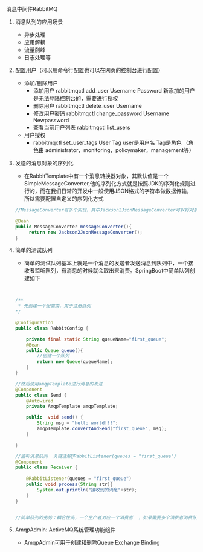 消息中间件RabbitMQ

1. 消息队列的应用场景
   * 异步处理
   * 应用解耦
   * 流量削峰
   * 日志处理等

2. 配置用户（可以用命令行配置也可以在网页的控制台进行配置）
   * 添加/删除用户
     * 添加用户 rabbitmqctl  add_user  Username  Password  新添加的用户是无法登陆控制台的，需要进行授权
     * 删除用户 rabbitmqctl  delete_user  Username
     * 修改用户密码 rabbitmqctl  change_password  Username  Newpassword
     * 查看当前用户列表 rabbitmqctl  list_users
   * 用户授权
     * rabbitmqctl  set_user_tags  User  Tag   user是用户名  Tag是角色  （角色由  administrator，monitoring，policymaker，management等）
   
3. 发送的消息对象的序列化

   * 在RabbitTemplate中有一个消息转换器对象，其默认值是一个SimpleMessageConverter,他的序列化方式就是按照JDK的序列化规则进行的，而在我们日常的开发中一般使用JSON格式的字符串做数据传输，所以需要配置自定义的序列化方式

   ```java
   //MessageConverter有多个实现，其中Jackson2JsonMessageConverter可以将对象序列化成json字符串
   
   @Bean
   public MessageConverter messageConverter(){
   		return new Jackson2JsonMessageConverter();
   }
   ```

   

4. 简单的测试队列

   * 简单的测试队列基本上就是一个消息的发送者发送消息到队列中，一个接收者监听队列，有消息的时候就会取出来消费。SpringBoot中简单队列创建如下

   ```java
   
   
   /**
    * 先创建一个配置类，用于注册队列
   */
   
   @Configuration
   public class RabbitConfig {
   
       private final static String queueName="first_queue";
       @Bean
       public Queue queue(){
           //创建一个队列
           return new Queue(queueName);
       }
   }
   
   //然后使用amqpTemplate进行消息的发送
   @Component
   public class Send {
       @Autowired
       private AmqpTemplate amqpTemplate;
   
       public  void send() {
           String msg = "hello world!!!";
           amqpTemplate.convertAndSend("first_queue", msg);
       }
   
   }
   
   //监听消息队列  关键注解@RabbitListener(queues = "first_queue")
   @Component
   public class Receiver {
       
       @RabbitListener(queues = "first_queue")
       public void process(String str){
           System.out.println("接收到的消息"+str);
       }
   }
   
   
   //简单队列的劣势：耦合性高，一个生产者对应一个消费者  ，如果需要多个消费者消费队列中的消息，这时候就不行了。如果生产者的队列名变更了，同时也需要变更消费者的队列名，耦合性高
   ```

5. AmqpAdmin: ActiveMQ系统管理功能组件

   * AmqpAdmin可用于创建和删除Queue Exchange Binding